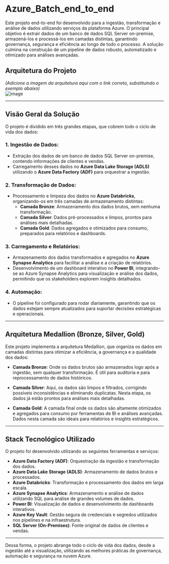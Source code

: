 # Azure_Batch_end_to_end

Este projeto end-to-end foi desenvolvido para a ingestão, transformação e análise de dados utilizando serviços da plataforma Azure. O principal objetivo é extrair dados de um banco de dados SQL Server on-premise, armazená-los e processá-los em camadas distintas, garantindo governança, segurança e eficiência ao longo de todo o processo. A solução culmina na construção de um pipeline de dados robusto, automatizado e otimizado para análises avançadas.

## Arquitetura do Projeto

*(Adicione a imagem da arquitetura aqui com o link correto, substituindo o exemplo abaixo)*  
![image](https://github.com/user-attachments/assets/c0ef6f7b-cda0-4030-ae86-fd6b5c49a5ec)

---

## Visão Geral da Solução

O projeto é dividido em três grandes etapas, que cobrem todo o ciclo de vida dos dados:

### 1. Ingestão de Dados:
- Extração dos dados de um banco de dados SQL Server on-premise, contendo informações de clientes e vendas.
- Carregamento desses dados no **Azure Data Lake Storage (ADLS)** utilizando o **Azure Data Factory (ADF)** para orquestrar a ingestão.

### 2. Transformação de Dados:
- Processamento e limpeza dos dados no **Azure Databricks**, organizando-os em três camadas de armazenamento distintas:
  - **Camada Bronze**: Armazenamento dos dados brutos, sem nenhuma transformação.
  - **Camada Silver**: Dados pré-processados e limpos, prontos para análises mais detalhadas.
  - **Camada Gold**: Dados agregados e otimizados para consumo, preparados para relatórios e dashboards.

### 3. Carregamento e Relatórios:
- Armazenamento dos dados transformados e agregados no **Azure Synapse Analytics** para facilitar a análise e a criação de relatórios.
- Desenvolvimento de um dashboard interativo no **Power BI**, integrando-se ao Azure Synapse Analytics para visualização e análise dos dados, permitindo que os stakeholders explorem insights detalhados.

### 4. Automação:
- O pipeline foi configurado para rodar diariamente, garantindo que os dados estejam sempre atualizados para suportar decisões estratégicas e operacionais.

---

## Arquitetura Medallion (Bronze, Silver, Gold)

Este projeto implementa a arquitetura Medallion, que organiza os dados em camadas distintas para otimizar a eficiência, a governança e a qualidade dos dados:

- **Camada Bronze**: Onde os dados brutos são armazenados logo após a ingestão, sem qualquer transformação. É útil para auditoria e para reprocessamento de dados históricos.
  
- **Camada Silver**: Aqui, os dados são limpos e filtrados, corrigindo possíveis inconsistências e eliminando duplicatas. Nesta etapa, os dados já estão prontos para análises mais detalhadas.

- **Camada Gold**: A camada final onde os dados são altamente otimizados e agregados para consumo por ferramentas de BI e análises avançadas. Dados nesta camada são ideais para relatórios e insights estratégicos.

---

## Stack Tecnológico Utilizado

O projeto foi desenvolvido utilizando as seguintes ferramentas e serviços:

- **Azure Data Factory (ADF)**: Orquestração da ingestão e transformação dos dados.
- **Azure Data Lake Storage (ADLS)**: Armazenamento de dados brutos e processados.
- **Azure Databricks**: Transformação e processamento dos dados em larga escala.
- **Azure Synapse Analytics**: Armazenamento e análise de dados utilizando SQL para análise de grandes volumes de dados.
- **Power BI**: Visualização de dados e desenvolvimento de dashboards interativos.
- **Azure Key Vault**: Gestão segura de credenciais e segredos utilizados nos pipelines e na infraestrutura.
- **SQL Server (On-Premises)**: Fonte original de dados de clientes e vendas.

---

Dessa forma, o projeto abrange todo o ciclo de vida dos dados, desde a ingestão até a visualização, utilizando as melhores práticas de governança, automação e segurança na nuvem Azure.
